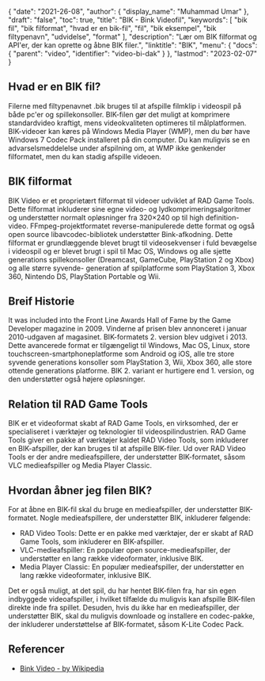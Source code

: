{
  "date": "2021-26-08",
  "author": {
    "display_name": "Muhammad Umar"
},
  "draft": "false",
  "toc": true,
  "title": "BIK - Bink Videofil",
  "keywords": [
"bik fil",
"bik filformat",
"hvad er en bik-fil",
"fil",
"bik eksempel",
"bik filtypenavn",
"udvidelse",
"format"
],
  "description": "Lær om BIK filformat og API'er, der kan oprette og åbne BIK filer.",
  "linktitle": "BIK",
  "menu": {
    "docs": {
      "parent": "video",
      "identifier": "video-bi-dak"
}
},
  "lastmod": "2023-02-07"
}

## Hvad er en BIK fil?
Filerne med filtypenavnet .bik bruges til at afspille filmklip i videospil på både pc'er og spillekonsoller. BIK-filen gør det muligt at komprimere standardvideo kraftigt, mens videokvaliteten optimeres til målplatformen. BIK-videoer kan køres på Windows Media Player (WMP), men du bør have Windows 7 Codec Pack installeret på din computer. Du kan muligvis se en advarselsmeddelelse under afspilning om, at WMP ikke genkender filformatet, men du kan stadig afspille videoen.

## BIK filformat
BIK Video er et proprietært filformat til videoer udviklet af RAD Game Tools. Dette filformat inkluderer sine egne video- og lydkomprimeringsalgoritmer og understøtter normalt opløsninger fra 320×240 op til high definition-video. FFmpeg-projektformatet reverse-manipulerede dette format og også open source libavcodec-bibliotek understøtter Bink-afkodning. Dette filformat er grundlæggende blevet brugt til videosekvenser i fuld bevægelse i videospil og er blevet brugt i spil til Mac OS, Windows og alle sjette generations spillekonsoller (Dreamcast, GameCube, PlayStation 2 og Xbox) og alle større syvende- generation af spilplatforme som PlayStation 3, Xbox 360, Nintendo DS, PlayStation Portable og Wii.

## Breif Historie
It was included into the Front Line Awards Hall of Fame by the Game Developer magazine in 2009. Vinderne af prisen blev annonceret i januar 2010-udgaven af magasinet. BIK-formatets 2. version blev udgivet i 2013. Dette avancerede format er tilgængeligt til Windows, Mac OS, Linux, store touchscreen-smartphoneplatforme som Android og iOS, alle tre store syvende generations konsoller som PlayStation 3, Wii, Xbox 360, alle store ottende generations platforme. BIK 2. variant er hurtigere end 1. version, og den understøtter også højere opløsninger.

## Relation til RAD Game Tools

BIK er et videoformat skabt af RAD Game Tools, en virksomhed, der er specialiseret i værktøjer og teknologier til videospilindustrien. RAD Game Tools giver en pakke af værktøjer kaldet RAD Video Tools, som inkluderer en BIK-afspiller, der kan bruges til at afspille BIK-filer. Ud over RAD Video Tools er der andre medieafspillere, der understøtter BIK-formatet, såsom VLC medieafspiller og Media Player Classic.

## Hvordan åbner jeg filen BIK?

For at åbne en BIK-fil skal du bruge en medieafspiller, der understøtter BIK-formatet. Nogle medieafspillere, der understøtter BIK, inkluderer følgende:

- RAD Video Tools: Dette er en pakke med værktøjer, der er skabt af RAD Game Tools, som inkluderer en BIK-afspiller.
- VLC-medieafspiller: En populær open source-medieafspiller, der understøtter en lang række videoformater, inklusive BIK.
- Media Player Classic: En populær medieafspiller, der understøtter en lang række videoformater, inklusive BIK.

Det er også muligt, at det spil, du har hentet BIK-filen fra, har sin egen indbyggede videoafspiller, i hvilket tilfælde du muligvis kan afspille BIK-filen direkte inde fra spillet. Desuden, hvis du ikke har en medieafspiller, der understøtter BIK, skal du muligvis downloade og installere en codec-pakke, der inkluderer understøttelse af BIK-formatet, såsom K-Lite Codec Pack.

## Referencer ##

- [Bink Video - by Wikipedia](https://en.wikipedia.org/wiki/Bink_Video)

